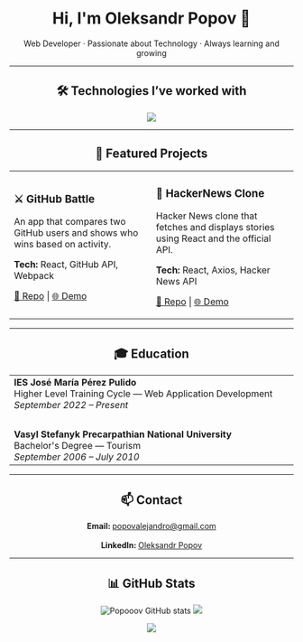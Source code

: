 <h1 align="center">Hi, I'm Oleksandr Popov 👋</h1>
<p align="center">Web Developer · Passionate about Technology · Always learning and growing</p>

---

<h2 align="center">🛠️ Technologies I’ve worked with</h2>

<p align="center">
  <img src="https://skillicons.dev/icons?i=html,css,javascript,python,java,php,git,mysql,mongodb,react,nextjs,vue,laravel,tailwind,bootstrap,docker,github,gitlab,d3" />
</p>

---

<h2 align="center">🚀 Featured Projects</h2>

<table align="center">
  <tr>
    <td width="50%" align="left">
      <h3>⚔️ GitHub Battle</h3>
      <p>An app that compares two GitHub users and shows who wins based on activity.</p>
      <p><strong>Tech:</strong> React, GitHub API, Webpack</p>
      <p>
        <a href="https://github.com/Popooov/github-battle" target="_blank">🔗 Repo</a> | 
        <a href="https://github-battle-hooks.netlify.app/" target="_blank">🌐 Demo</a>
      </p>
    </td>
    <td width="50%" align="left">
      <h3>📰 HackerNews Clone</h3>
      <p>Hacker News clone that fetches and displays stories using React and the official API.</p>
      <p><strong>Tech:</strong> React, Axios, Hacker News API</p>
      <p>
        <a href="https://github.com/Popooov/hackernews-clone" target="_blank">🔗 Repo</a> | 
        <a href="https://hackernews-clone-hooks.netlify.app/" target="_blank">🌐 Demo</a>
      </p>
    </td>
  </tr>
</table>

---

<h2 align="center">🎓 Education</h2>

<table align="center">
  <tr>
    <td align="left" valign="top" width="60%">
      <strong>IES José María Pérez Pulido</strong><br/>
      Higher Level Training Cycle — Web Application Development<br/>
      <em>September 2022 – Present</em>
    </td>
  </tr>
  <tr><td><br/></td></tr>
  <tr>
    <td align="left" valign="top" width="60%">
      <strong>Vasyl Stefanyk Precarpathian National University</strong><br/>
      Bachelor's Degree — Tourism<br/>
      <em>September 2006 – July 2010</em>
    </td>
  </tr>
</table>

---

<h2 align="center">📫 Contact</h2>

<p align="center">
  <strong>Email: </strong><a href="mailto:popovalejandro@gmail.com">popovalejandro@gmail.com</a><br><br>
  <strong>LinkedIn: </strong><a href="https://www.linkedin.com/in/oleksandr-popov-236b62227/" target="_blank">Oleksandr Popov</a>
</p>

---

<h2 align="center">📊 GitHub Stats</h2>

<p align="center">
  <img src="https://github-readme-stats.vercel.app/api?username=Popooov&layout=compacts&how_icons=true&theme=shadow_green&hide_border=true" alt="Popooov GitHub stats" />
  <img src="https://github-readme-stats.vercel.app/api/top-langs/?username=Popooov&layout=compact&theme=shadow_green&hide_border=true" />
</p>

<p align="center">
  <img src="https://capsule-render.vercel.app/api?type=waving&height=120&section=footer&color=gradient" />
</p>
